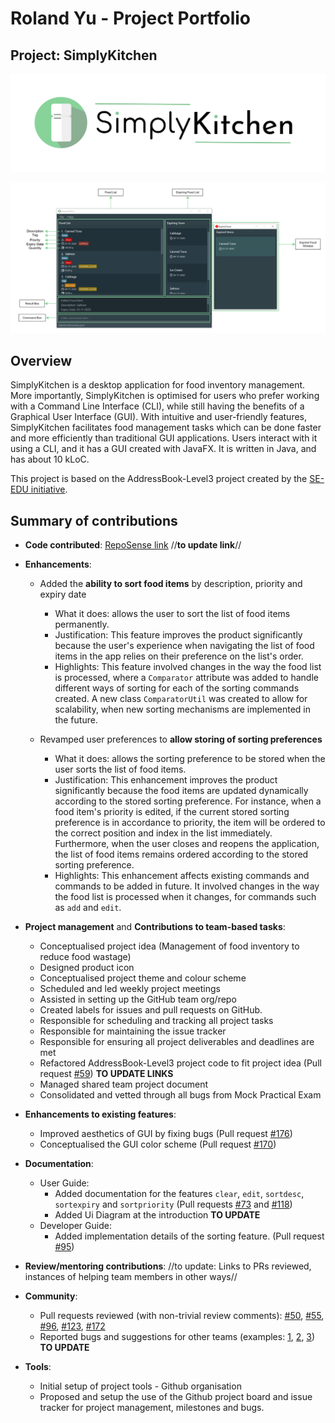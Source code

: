 # Roland Yu - Project Portfolio

## Project: SimplyKitchen

![Application Logo](../images/Logo.png)

![Labelled Ui Diagram](../images/TentativeLabelledUIDiagram.png)

## Overview

SimplyKitchen is a desktop application for food inventory management.
More importantly, SimplyKitchen is optimised for users who prefer working with a Command Line Interface (CLI), while still having the benefits of a Graphical User Interface (GUI).
With intuitive and user-friendly features, SimplyKitchen facilitates food management tasks which can be done faster and more efficiently than traditional GUI applications.
Users interact with it using a CLI, and it has a GUI created with JavaFX. It is written in Java, and has about 10 kLoC.

This project is based on the AddressBook-Level3 project created by the [SE-EDU initiative](https://se-education.org/).

## Summary of contributions
* **Code contributed**:  [RepoSense link](https://nus-cs2103-ay2021s1.github.io/tp-dashboard/#search=rolandyuwy&sort=groupTitle&sortWithin=title&since=2020-08-14&timeframe=commit&mergegroup=&groupSelect=groupByRepos&breakdown=false&until=2020-12-02)
//**to update link**//

* **Enhancements**:
    * Added the **ability to sort food items** by description, priority and expiry date
      * What it does: allows the user to sort the list of food items permanently.
      * Justification: This feature improves the product significantly because the user's experience when navigating the list of food items in the app relies on their preference on the list's order.
      * Highlights: This feature involved changes in the way the food list is processed, where a `Comparator` attribute was added to handle different ways of sorting for each of the sorting commands created. A new class `ComparatorUtil` was created to allow for scalability, when new sorting mechanisms are implemented in the future.

    * Revamped user preferences to **allow storing of sorting preferences**
      * What it does: allows the sorting preference to be stored when the user sorts the list of food items.
      * Justification: This enhancement improves the product significantly because the food items are updated dynamically according to the stored sorting preference. For instance, when a food item's priority is edited, if the current stored sorting preference is in accordance to priority, the item will be ordered to the correct position and index in the list immediately.
      Furthermore, when the user closes and reopens the application, the list of food items remains ordered according to the stored sorting preference.
      * Highlights: This enhancement affects existing commands and commands to be added in future. It involved changes in the way the food list is processed when it changes, for commands such as `add` and `edit`.

* **Project management** and **Contributions to team-based tasks**:
    * Conceptualised project idea (Management of food inventory to reduce food wastage)
    * Designed product icon
    * Conceptualised project theme and colour scheme
    * Scheduled and led weekly project meetings
    * Assisted in setting up the GitHub team org/repo
    * Created labels for issues and pull requests on GitHub.
    * Responsible for scheduling and tracking all project tasks
    * Responsible for maintaining the issue tracker
    * Responsible for ensuring all project deliverables and deadlines are met
    * Refactored AddressBook-Level3 project code to fit project idea (Pull request [\#59]()) **TO UPDATE LINKS**
    * Managed shared team project document
    * Consolidated and vetted through all bugs from Mock Practical Exam

* **Enhancements to existing features**:
    * Improved aesthetics of GUI by fixing bugs (Pull request [\#176]())
    * Conceptualised the GUI color scheme (Pull request [\#170]())

* **Documentation**:
    * User Guide:
        * Added documentation for the features `clear`, `edit`, `sortdesc`, `sortexpiry` and `sortpriority` (Pull requests [\#73]() and [\#118]())
        * Added Ui Diagram at the introduction **TO UPDATE**
    * Developer Guide:
        * Added implementation details of the sorting feature. (Pull request [\#95]())

* **Review/mentoring contributions**:
//to update: Links to PRs reviewed, instances of helping team members in other ways//

* **Community**:
  * Pull requests reviewed (with non-trivial review comments): [\#50](), [\#55](), [\#96](), [\#123](), [\#172]()
  * Reported bugs and suggestions for other teams (examples: [1](), [2](), [3]()) **TO UPDATE**

* **Tools**:
  * Initial setup of project tools - Github organisation
  * Proposed and setup the use of the Github project board and issue tracker for project management, milestones and bugs.
